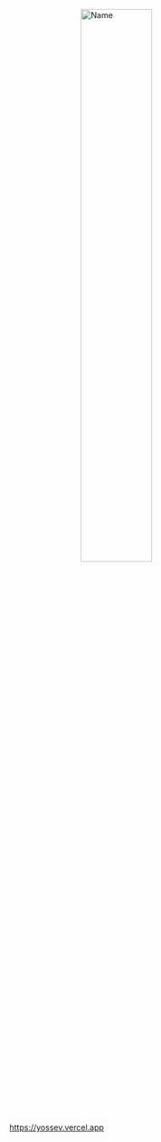 <img src="https://github.com/yossev/yossev/assets/93604359/aabe0002-6a9d-493a-a409-0b23fa717a24" alt="Name" style="  display: block;
  margin-left: auto;
  margin-right: auto;
  width: 50%;">

https://yossev.vercel.app 
